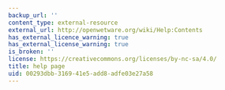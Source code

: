 ```yaml
---
backup_url: ''
content_type: external-resource
external_url: http://openwetware.org/wiki/Help:Contents
has_external_licence_warning: true
has_external_license_warning: true
is_broken: ''
license: https://creativecommons.org/licenses/by-nc-sa/4.0/
title: help page
uid: 00293dbb-3169-41e5-add8-adfe03e27a58
---
```

